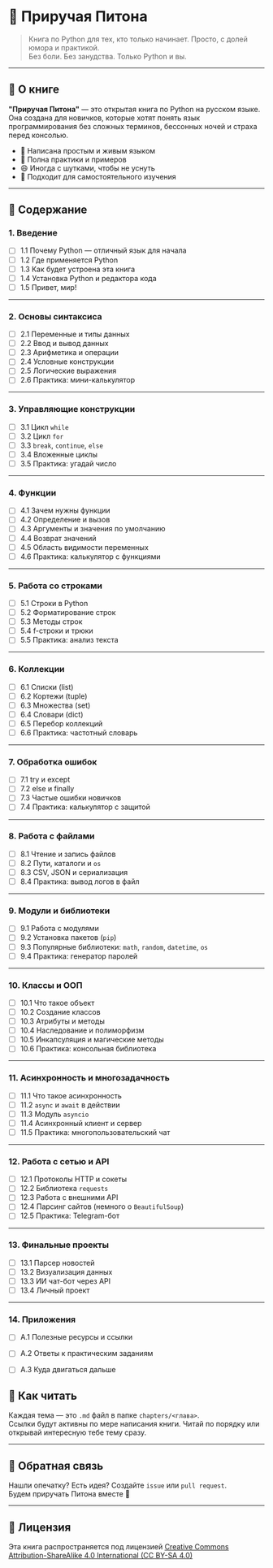 # 🐍 Приручая Питона

> Книга по Python для тех, кто только начинает. Просто, с долей юмора и практикой.  
> Без боли. Без занудства. Только Python и вы.

---

## 📘 О книге

**"Приручая Питона"** — это открытая книга по Python на русском языке.  
Она создана для новичков, которые хотят понять язык программирования без сложных терминов, бессонных ночей и страха перед консолью.

- 📗 Написана простым и живым языком
- 🔨 Полна практики и примеров
- 😄 Иногда с шутками, чтобы не уснуть
- 🧩 Подходит для самостоятельного изучения

---

## 📘 Содержание

### 1. Введение
- [ ] 1.1 Почему Python — отличный язык для начала
- [ ] 1.2 Где применяется Python
- [ ] 1.3 Как будет устроена эта книга
- [ ] 1.4 Установка Python и редактора кода
- [ ] 1.5 Привет, мир!

---

### 2. Основы синтаксиса
- [ ] 2.1 Переменные и типы данных
- [ ] 2.2 Ввод и вывод данных
- [ ] 2.3 Арифметика и операции
- [ ] 2.4 Условные конструкции
- [ ] 2.5 Логические выражения
- [ ] 2.6 Практика: мини-калькулятор

---

### 3. Управляющие конструкции
- [ ] 3.1 Цикл `while`
- [ ] 3.2 Цикл `for`
- [ ] 3.3 `break`, `continue`, `else`
- [ ] 3.4 Вложенные циклы
- [ ] 3.5 Практика: угадай число

---

### 4. Функции
- [ ] 4.1 Зачем нужны функции
- [ ] 4.2 Определение и вызов
- [ ] 4.3 Аргументы и значения по умолчанию
- [ ] 4.4 Возврат значений
- [ ] 4.5 Область видимости переменных
- [ ] 4.6 Практика: калькулятор с функциями

---

### 5. Работа со строками
- [ ] 5.1 Строки в Python
- [ ] 5.2 Форматирование строк
- [ ] 5.3 Методы строк
- [ ] 5.4 f-строки и трюки
- [ ] 5.5 Практика: анализ текста

---

### 6. Коллекции
- [ ] 6.1 Списки (list)
- [ ] 6.2 Кортежи (tuple)
- [ ] 6.3 Множества (set)
- [ ] 6.4 Словари (dict)
- [ ] 6.5 Перебор коллекций
- [ ] 6.6 Практика: частотный словарь

---

### 7. Обработка ошибок
- [ ] 7.1 try и except
- [ ] 7.2 else и finally
- [ ] 7.3 Частые ошибки новичков
- [ ] 7.4 Практика: калькулятор с защитой

---

### 8. Работа с файлами
- [ ] 8.1 Чтение и запись файлов
- [ ] 8.2 Пути, каталоги и `os`
- [ ] 8.3 CSV, JSON и сериализация
- [ ] 8.4 Практика: вывод логов в файл

---

### 9. Модули и библиотеки
- [ ] 9.1 Работа с модулями
- [ ] 9.2 Установка пакетов (`pip`)
- [ ] 9.3 Популярные библиотеки: `math`, `random`, `datetime`, `os`
- [ ] 9.4 Практика: генератор паролей

---

### 10. Классы и ООП
- [ ] 10.1 Что такое объект
- [ ] 10.2 Создание классов
- [ ] 10.3 Атрибуты и методы
- [ ] 10.4 Наследование и полиморфизм
- [ ] 10.5 Инкапсуляция и магические методы
- [ ] 10.6 Практика: консольная библиотека

---

### 11. Асинхронность и многозадачность
- [ ] 11.1 Что такое асинхронность
- [ ] 11.2 `async` и `await` в действии
- [ ] 11.3 Модуль `asyncio`
- [ ] 11.4 Асинхронный клиент и сервер
- [ ] 11.5 Практика: многопользовательский чат

---

### 12. Работа с сетью и API
- [ ] 12.1 Протоколы HTTP и сокеты
- [ ] 12.2 Библиотека `requests`
- [ ] 12.3 Работа с внешними API
- [ ] 12.4 Парсинг сайтов (немного о `BeautifulSoup`)
- [ ] 12.5 Практика: Telegram-бот

---

### 13. Финальные проекты
- [ ] 13.1 Парсер новостей
- [ ] 13.2 Визуализация данных
- [ ] 13.3 ИИ чат-бот через API
- [ ] 13.4 Личный проект

---

### 14. Приложения
- [ ] A.1 Полезные ресурсы и ссылки
- [ ] A.2 Ответы к практическим заданиям
- [ ] A.3 Куда двигаться дальше



## 📎 Как читать

Каждая тема — это `.md` файл в папке `chapters/<глава>`.  
Ссылки будут активны по мере написания книги. Читай по порядку или открывай интересную тебе тему сразу.

---

## 💬 Обратная связь

Нашли опечатку? Есть идея? Создайте `issue` или `pull request`.  
Будем приручать Питона вместе 🐍

---

## 📜 Лицензия

Эта книга распространяется под лицензией [Creative Commons Attribution-ShareAlike 4.0 International (CC BY-SA 4.0)](LICENSE)

